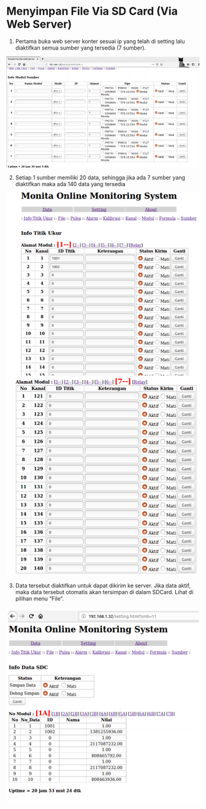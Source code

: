 # Menyimpan File Via SD Card (Via Web Server)

1. Pertama buka web server konter sesuai ip yang telah di setting lalu diaktifkan
   semua sumber yang tersedia (7 sumber).

![](media/ws.png)

2. Setiap 1 sumber memiliki 20 data, sehingga jika ada 7 sumber yang diaktifkan
   maka ada 140 data yang tersedia

![](media/ws2.png) ![](media/ws3.png)

3. Data tersebut diaktifkan untuk dapat dikirim ke server. Jika data aktif, maka data
   tersebut otomatis akan tersimpan di dalam SDCard. Lihat di pilihan menu “File”.

![](media/ws4.png)

